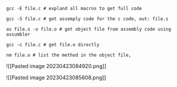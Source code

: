 
```
gcc -E file.c # expland all macros to get full code

gcc -S file.c # get assemply code for the c code, out: file.s

as file.s -o file.o # get object file from assembly code using assumbler

gcc -c file.c # get file.o directly

nm file.o # list the method in the object file, 

```

![[Pasted image 20230423084920.png]]

![[Pasted image 20230423085608.png]]


